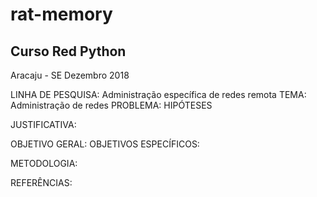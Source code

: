 # rat-memory

## Curso Red Python

Aracaju - SE
Dezembro 2018

LINHA DE PESQUISA: Administração específica de redes remota
TEMA: Administração de redes
PROBLEMA:
HIPÓTESES 

JUSTIFICATIVA:

OBJETIVO GERAL:
OBJETIVOS ESPECÍFICOS:


METODOLOGIA:

REFERÊNCIAS:
